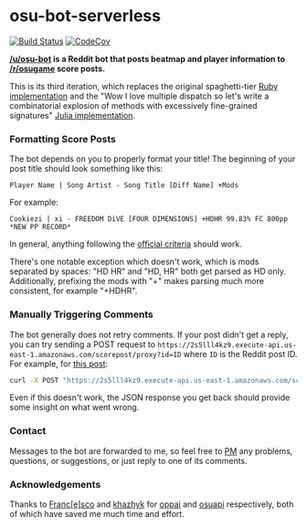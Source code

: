 # osu-bot-serverless

[![Build Status](https://travis-ci.org/christopher-dG/osu-bot-serverless.svg?branch=master)](https://travis-ci.org/christopher-dG/osu-bot-serverless)
[![CodeCov](https://codecov.io/gh/christopher-dG/osu-bot-serverless/branch/master/graph/badge.svg)](https://codecov.io/gh/christopher-dG/osu-bot-serverless)

**[/u/osu-bot](https://reddit.com/u/osu-bot) is a Reddit bot that posts beatmap and player information to [/r/osugame](https://reddit.com/r/osugame) score posts.**

This is its third iteration, which replaces the original spaghetti-tier [Ruby implementation](https://github.com/christopher-dG/osu-bot) and the "Wow I love multiple dispatch so let's write a combinatorial explosion of methods with excessively fine-grained signatures" [Julia implementation](https://github.com/christopher-dG/OsuBot.jl).

### Formatting Score Posts

The bot depends on you to properly format your title! The beginning of your post title should look something like this:

```
Player Name | Song Artist - Song Title [Diff Name] +Mods
```

For example:

```
Cookiezi | xi - FREEDOM DiVE [FOUR DIMENSIONS] +HDHR 99.83% FC 800pp *NEW PP RECORD*
```

In general, anything following the [official criteria](https://redd.it/7gzfhp) should work.

There's one notable exception which doesn't work, which is mods separated by spaces: "HD HR" and "HD, HR" both get parsed as HD only.
Additionally, prefixing the mods with "+" makes parsing much more consistent, for example "+HDHR".

### Manually Triggering Comments

The bot generally does not retry comments.
If your post didn't get a reply, you can try sending a POST request to `https://2s5lll4kz9.execute-api.us-east-1.amazonaws.com/scorepost/proxy?id=ID` where `ID` is the Reddit post ID.
For example, for [this post](https://www.reddit.com/r/osugame/comments/53l422/cookiezi_xi_freedom_dive_four_dimensions_hdhr/):

```sh
curl -X POST "https://2s5lll4kz9.execute-api.us-east-1.amazonaws.com/scorepost/proxy?id=53l422"
```

Even if this doesn't work, the JSON response you get back should provide some insight on what went wrong.

### Contact

Messages to the bot are forwarded to me, so feel free to [PM](https://www.reddit.com/message/compose/?to=osu-bot) any problems, questions, or suggestions, or just reply to one of its comments.

### Acknowledgements

Thanks to [Franc[e]sco](https://github.com/Francesco149) and [khazhyk](https://github.com/khazhyk) for [oppai](https://github.com/Francesco149/oppai-ng) and [osuapi](https://github.com/khazhyk/osuapi) respectively, both of which have saved me much time and effort.

